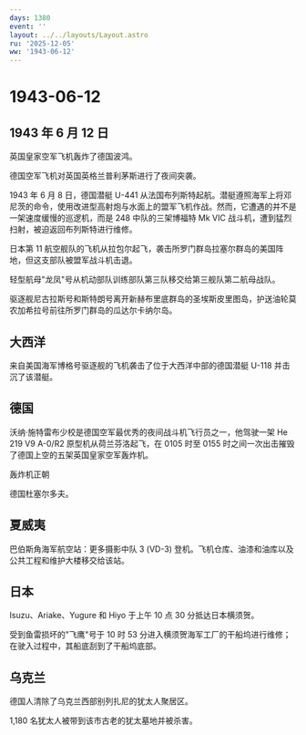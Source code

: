 ```yaml
---
days: 1380
event: ''
layout: ../../layouts/Layout.astro
ru: '2025-12-05'
ww: '1943-06-12'
---
```


# 1943-06-12

## 1943 年 6 月 12 日

英国皇家空军飞机轰炸了德国波鸿。

德国空军飞机对英国英格兰普利茅斯进行了夜间突袭。

1943 年 6 月 8 日，德国潜艇 U-441
从法国布列斯特起航。潜艇遵照海军上将邓尼茨的命令，使用改进型高射炮与水面上的盟军飞机作战。然而，它遭遇的并不是一架速度缓慢的巡逻机，而是
248 中队的三架博福特 Mk VIC
战斗机，遭到猛烈扫射，被迫返回布列斯特进行维修。

日本第 11
航空舰队的飞机从拉包尔起飞，袭击所罗门群岛拉塞尔群岛的美国阵地，但这支部队被盟军战斗机击退。

轻型航母"龙凤"号从机动部队训练部队第三队移交给第三舰队第二航母战队。

驱逐舰尼古拉斯号和斯特朗号离开新赫布里底群岛的圣埃斯皮里图岛，护送油轮莫农加希拉号前往所罗门群岛的瓜达尔卡纳尔岛。

## 大西洋

来自美国海军博格号驱逐舰的飞机袭击了位于大西洋中部的德国潜艇 U-118
并击沉了该潜艇。

## 德国

沃纳·施特雷布少校是德国空军最优秀的夜间战斗机飞行员之一，他驾驶一架 He
219 V9 A-0/R2 原型机从荷兰芬洛起飞，在 0105 时至 0155
时之间一次出击摧毁了德国上空的五架英国皇家空军轰炸机。

轰炸机正朝

德国杜塞尔多夫。

## 夏威夷

巴伯斯角海军航空站：更多摄影中队 3 (VD-3)
登机。飞机仓库、油漆和油库以及公共工程和维护大楼移交给该站。

## 日本

Isuzu、Ariake、Yugure 和 Hiyo 于上午 10 点 30 分抵达日本横须贺。

受到鱼雷损坏的"飞鹰"号于 10 时 53
分进入横须贺海军工厂的干船坞进行维修；在驶入过程中，其船底刮到了干船坞底部。

## 乌克兰

德国人清除了乌克兰西部别列扎尼的犹太人聚居区。

1,180 名犹太人被带到该市古老的犹太墓地并被杀害。